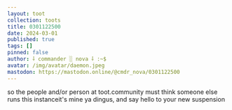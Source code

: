 ```yaml
---
layout: toot
collection: toots
title: 0301122500
date: 2024-03-01
published: true
tags: []
pinned: false
author: ⸸ commander ░ nova ⸸ :~$
avatar: /img/avatar/daemon.jpeg
mastodon: https://mastodon.online/@cmdr_nova/0301122500
---
```


so the people and/or person at toot.community must think someone else runs this instanceit's mine ya dingus, and say hello to your new suspension
